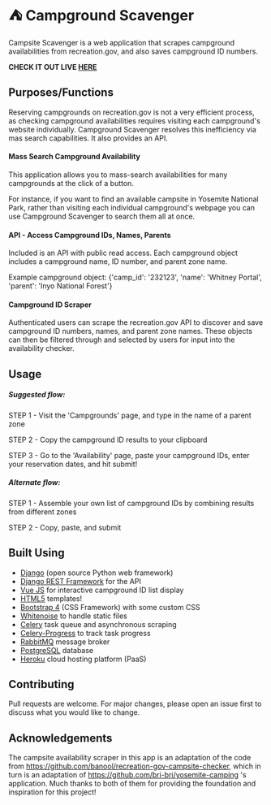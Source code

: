 # &#x26FA; Campground Scavenger
Campsite Scavenger is a web application that scrapes campground
availabilities from recreation.gov, and also saves campground ID 
numbers.

**CHECK IT OUT LIVE [HERE](https://campground-scavenger.herokuapp.com)** 	

## Purposes/Functions
Reserving campgrounds on recreation.gov is not a very 
efficient process, as checking campground availabilities
requires visiting each campground's website individually. Campground
Scavenger resolves this inefficiency via mas search capabilities. It
also provides an API.

#### Mass Search Campground Availability
This application allows you to mass-search availabilities for
many campgrounds at the click of a button. 

For instance, if you want to find an available campsite in
Yosemite National Park, rather than visiting each individual campground's
webpage you can use Campground Scavenger to search them all at once. 

#### API - Access Campground IDs, Names, Parents
Included is an API with public read access. Each campground
object includes a campground name, ID number, and parent zone name.

Example campground object: 
{'camp_id': '232123', 'name': 'Whitney Portal', 'parent': 'Inyo National Forest'}

#### Campground ID Scraper
Authenticated users can scrape the recreation.gov API to discover and save
campground ID numbers, names, and parent zone names. These objects can then 
be filtered through and selected by users for input into the availability
checker. 

## Usage
##### Suggested flow:
STEP 1 - Visit the 'Campgrounds' page, and type in the name of a parent zone

STEP 2 - Copy the campground ID results to your clipboard

STEP 3 - Go to the 'Availability' page, paste your campground IDs, enter your 
reservation dates, and hit submit!

##### Alternate flow:
STEP 1 - Assemble your own list of campground IDs by combining results 
from different zones

STEP 2 - Copy, paste, and submit

## Built Using
- [Django](https://www.djangoproject.com/) (open source Python web framework)
- [Django REST Framework](https://www.django-rest-framework.org/) for the API
- [Vue JS](https://www.vuejs.org/) for interactive campground ID list display
- [HTML5](https://www.w3schools.com/html/) templates!
- [Bootstrap 4](https://getbootstrap.com/docs/4.0/getting-started/introduction/) (CSS Framework) with some custom CSS
- [Whitenoise](http://whitenoise.evans.io/en/stable/) to handle static files
- [Celery](https://docs.celeryproject.org/en/stable/) task queue and asynchronous scraping
- [Celery-Progress](https://github.com/czue/celery-progress) to track task progress
- [RabbitMQ](https://rabbitmq.com) message broker
- [PostgreSQL](https://postgresql.org) database
- [Heroku](https://heroku.com) cloud hosting platform (PaaS)

## Contributing
Pull requests are welcome. For major changes, please
open an issue first to discuss what you would like 
to change. 

## Acknowledgements
The campsite availability scraper in this app is an adaptation of the code from 
https://github.com/banool/recreation-gov-campsite-checker, which in turn is 
an adaptation of https://github.com/bri-bri/yosemite-camping 's application. Much
thanks to both of them for providing the foundation and inspiration for this
project!